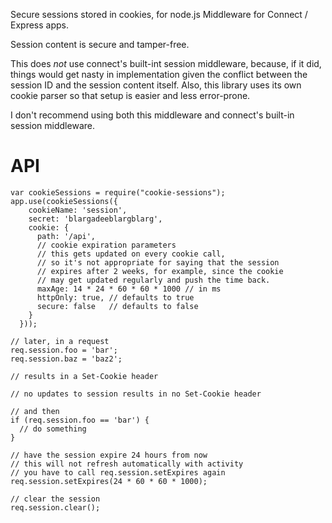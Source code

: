Secure sessions stored in cookies, for node.js
Middleware for Connect / Express apps.

Session content is secure and tamper-free.

This does *not* use connect's built-int session middleware, because,
if it did, things would get nasty in implementation given the conflict
between the session ID and the session content itself. Also, this library
uses its own cookie parser so that setup is easier and less error-prone.

I don't recommend using both this middleware and connect's built-in
session middleware.


API
===

    var cookieSessions = require("cookie-sessions");
    app.use(cookieSessions({
        cookieName: 'session',
        secret: 'blargadeeblargblarg',
        cookie: {
          path: '/api',
          // cookie expiration parameters
          // this gets updated on every cookie call,
          // so it's not appropriate for saying that the session
          // expires after 2 weeks, for example, since the cookie
          // may get updated regularly and push the time back.
          maxAge: 14 * 24 * 60 * 60 * 1000 // in ms
          httpOnly: true, // defaults to true
          secure: false   // defaults to false
        }
      }));

    // later, in a request
    req.session.foo = 'bar';
    req.session.baz = 'baz2';

    // results in a Set-Cookie header

    // no updates to session results in no Set-Cookie header

    // and then
    if (req.session.foo == 'bar') {
      // do something
    }

    // have the session expire 24 hours from now
    // this will not refresh automatically with activity
    // you have to call req.session.setExpires again
    req.session.setExpires(24 * 60 * 60 * 1000);

    // clear the session
    req.session.clear();